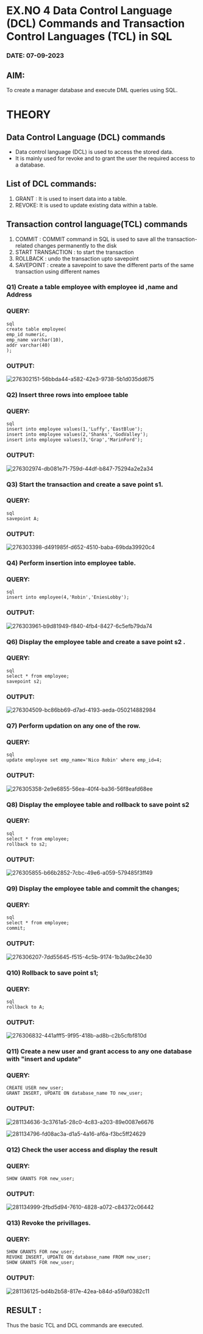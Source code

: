 # EX.NO 4 Data Control Language (DCL) Commands and Transaction Control Languages (TCL) in SQL
### DATE: 07-09-2023
## AIM:
To create a manager database and execute DML queries using SQL.

# THEORY
## Data Control Language (DCL) commands
* Data control language (DCL) is used to access the stored data.
* It is mainly used for revoke and to grant the user the required access to a database.
## List of DCL commands: 
1. GRANT : It is used to insert data into a table.
2. REVOKE: It is used to update existing data within a table.
## Transaction control language(TCL) commands
1. COMMIT : COMMIT command in SQL is used to save all the transaction-related changes permanently to the disk
2. START TRANSACTION : to start the transaction
3. ROLLBACK : undo the transaction upto savepoint 
4. SAVEPOINT : create a savepoint to save the different parts of the same transaction using different names

### Q1) Create a table employee with employee id ,name and Address

### QUERY:
```
sql
create table employee(
emp_id numeric,
emp_name varchar(10),
addr varchar(40)
);
```
### OUTPUT:
![276302151-56bbda44-a582-42e3-9738-5b1d035dd675](https://github.com/sujithrabkn/DBMS/assets/119477857/4d362289-94b4-4359-8bd0-01a80448e79f)

### Q2) Insert three rows into emploee table 


### QUERY:
```
sql
insert into employee values(1,'Luffy','EastBlue');
insert into employee values(2,'Shanks','GodValley');
insert into employee values(3,'Grap','MarinFord');
```
### OUTPUT:
![276302974-db081e71-759d-44df-b847-75294a2e2a34](https://github.com/sujithrabkn/DBMS/assets/119477857/876b5a28-a9d0-4a0a-b6b0-1c17ee0b82f3)

### Q3) Start the transaction and create a save point s1.

### QUERY:
```
sql
savepoint A;
```
### OUTPUT:
![276303398-d491985f-d652-4510-baba-69bda39920c4](https://github.com/sujithrabkn/DBMS/assets/119477857/9c9c462e-f1ce-404f-a392-81d4f967690b)

### Q4) Perform insertion into employee table.

### QUERY:
```
sql
insert into employee(4,'Robin','EniesLobby');
```
### OUTPUT:
![276303961-b9d81949-f840-4fb4-8427-6c5efb79da74](https://github.com/sujithrabkn/DBMS/assets/119477857/57aa6753-be4d-45b8-9b7a-e1a015f61e1e)


### Q6)	Display the employee table and create a save point s2 .


### QUERY:
```
sql
select * from employee;
savepoint s2;
```
### OUTPUT:

![276304509-bc86bb69-d7ad-4193-aeda-050214882984](https://github.com/sujithrabkn/DBMS/assets/119477857/71ff621d-bc0f-4a9f-a462-070f65583815)

### Q7)	Perform updation on any one of the row.


### QUERY:
  ```
sql
update employee set emp_name='Nico Robin' where emp_id=4;
```
### OUTPUT:

![276305358-2e9e6855-56ea-40f4-ba36-56f8eafd68ee](https://github.com/sujithrabkn/DBMS/assets/119477857/7444fbbc-fc5c-4b6d-957d-2c74c7984f86)

### Q8) Display the employee table and rollback to  save point s2 


### QUERY:
```
sql
select * from employee;
rollback to s2;
```
### OUTPUT:

![276305855-b66b2852-7cbc-49e6-a059-579485f3ff49](https://github.com/sujithrabkn/DBMS/assets/119477857/e6dc43c5-fc57-4e0a-8722-89e5fe244824)

### Q9) Display the employee table and commit the changes; 


### QUERY:
```
sql
select * from employee;
commit;
```
### OUTPUT:

![276306207-7dd55645-f515-4c5b-9174-1b3a9bc24e30](https://github.com/sujithrabkn/DBMS/assets/119477857/5efc55b3-da5c-4724-bfb9-a5844b65a9af)

### Q10) Rollback to save point s1;


### QUERY:
```
sql
rollback to A;
```
### OUTPUT:

![276306832-441afff5-9f95-418b-ad8b-c2b5cfbf810d](https://github.com/sujithrabkn/DBMS/assets/119477857/9393379d-bec6-422b-8602-1337f9e17294)

### Q11)	Create a new user and grant access to any one database with "insert and update"


### QUERY:
```
CREATE USER new_user;
GRANT INSERT, UPDATE ON database_name TO new_user;
```
### OUTPUT:
![281134636-3c3761a5-28c0-4c83-a203-89e0087e6676](https://github.com/sujithrabkn/DBMS/assets/119477857/0e57e576-b9aa-4bbf-910f-19dd06d736b5)

![281134796-fd08ac3a-d1a5-4a16-af6a-f3bc5ff24629](https://github.com/sujithrabkn/DBMS/assets/119477857/1173bad7-a928-4b08-80a0-9313cec335d8)

### Q12) Check the user access and display the result 


### QUERY:
```
SHOW GRANTS FOR new_user;
```
### OUTPUT:
![281134999-2fbd5d94-7610-4828-a072-c84372c06442](https://github.com/sujithrabkn/DBMS/assets/119477857/bee829c6-eebe-4314-bf97-3bd4bf3d8233)

### Q13) Revoke the privillages.

### QUERY:
```
SHOW GRANTS FOR new_user;
REVOKE INSERT, UPDATE ON database_name FROM new_user;
SHOW GRANTS FOR new_user;
```
### OUTPUT:
![281136125-bd4b2b58-817e-42ea-b84d-a59af0382c11](https://github.com/sujithrabkn/DBMS/assets/119477857/46b8bcfc-01f7-48ce-b45d-d7b2b6541cc3)


## RESULT :
Thus the basic TCL and DCL commands are executed.
